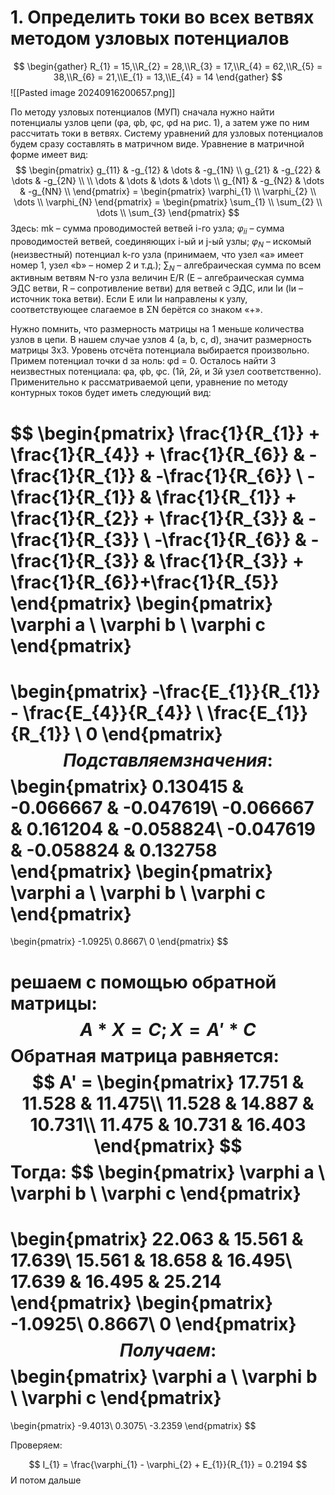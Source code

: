 # 1. Определить токи во всех ветвях методом узловых потенциалов

$$
\begin{gather}
R_{1} = 15,\\R_{2} = 28,\\R_{3} = 17,\\R_{4} = 62,\\R_{5} = 38,\\R_{6} = 21,\\E_{1} = 13,\\E_{4} = 14
\end{gather}
$$![[Pasted image 20240916200657.png]]

По методу узловых потенциалов (МУП) сначала нужно найти потенциалы узлов цепи (φa, φb, φc, φd на рис. 1), а затем уже по ним рассчитать токи в ветвях. Систему уравнений для узловых потенциалов будем сразу составлять в матричном виде. Уравнение в матричной форме имеет вид:
$$
\begin{pmatrix}
g_{11} & -g_{12} & \dots & -g_{1N} \\
g_{21} & -g_{22} & \dots & -g_{2N} \\ \\
\dots & \dots & \dots & \dots \\
g_{N1} & -g_{N2} & \dots & -g_{NN} \\
\end{pmatrix} = \begin{pmatrix}
\varphi_{1} \\
\varphi_{2} \\
\dots \\
\varphi_{N}
\end{pmatrix} = \begin{pmatrix}
\sum_{1} \\
\sum_{2} \\
\dots \\
\sum_{3}
\end{pmatrix}
$$
Здесь: 
mk – сумма проводимостей ветвей i-го узла;
$\varphi_{ii}$ – сумма проводимостей ветвей, соединяющих i-ый и j-ый узлы; 
$\varphi_{N}$ – искомый (неизвестный) потенциал k-го узла (принимаем, что узел «a» имеет номер 1, узел «b» – номер 2 и т.д.); 
$\sum_{N}$ – алгебраическая сумма по всем активным ветвям N-го узла величин E/R (E – алгебраическая сумма ЭДС ветви, R – сопротивление ветви) для ветвей с ЭДС, или Iи (Iи – источник тока ветви). Если E или Iи направлены к узлу, соответствующее слагаемое в ΣN берётся со знаком «+».

Нужно помнить, что размерность матрицы на 1 меньше количества узлов в цепи. В нашем случае узлов 4 (a, b, c, d), значит размерность матрицы 3х3. Уровень отсчёта потенциала выбирается произвольно. Примем потенциал точки d за ноль: φd = 0. Осталось найти 3 неизвестных потенциала: φa, φb, φc. (1й, 2й, и 3й узел соответственно). Применительно к рассматриваемой цепи, уравнение по методу контурных токов будет иметь следующий вид:

$$
\begin{pmatrix}
\frac{1}{R_{1}} + \frac{1}{R_{4}} + \frac{1}{R_{6}} & -\frac{1}{R_{1}} & -\frac{1}{R_{6}} \\
-\frac{1}{R_{1}} & \frac{1}{R_{1}} + \frac{1}{R_{2}} + \frac{1}{R_{3}} & -\frac{1}{R_{3}} \\
-\frac{1}{R_{6}} & -\frac{1}{R_{3}} & \frac{1}{R_{3}} + \frac{1}{R_{6}}+\frac{1}{R_{5}}
\end{pmatrix}
\begin{pmatrix}
\varphi a \\
\varphi b \\
\varphi c
\end{pmatrix}
 = 
\begin{pmatrix}
-\frac{E_{1}}{R_{1}} - \frac{E_{4}}{R_{4}} \\
\frac{E_{1}}{R_{1}} \\
0
\end{pmatrix}
$$
Подставляем значения:
$$
\begin{pmatrix}
   0.130415  &  -0.066667  &  -0.047619\\
  -0.066667  &   0.161204  &  -0.058824\\
  -0.047619  &  -0.058824  &   0.132758
\end{pmatrix}
\begin{pmatrix}
\varphi a \\
\varphi b \\
\varphi c
\end{pmatrix}
=
\begin{pmatrix}
  -1.0925\\
   0.8667\\
        0
\end{pmatrix}
$$

решаем с помощью обратной матрицы:
$$
A*X = C; X = A'*C
$$
Обратная матрица равняется:
$$
A' = \begin{pmatrix}
   17.751  &   11.528   &  11.475\\
   11.528   &  14.887   &  10.731\\
   11.475   &  10.731   &  16.403
\end{pmatrix}
$$
Тогда:
$$
\begin{pmatrix}
\varphi a \\
\varphi b \\
\varphi c
\end{pmatrix}
=
\begin{pmatrix}
22.063  &  15.561  &   17.639\\
15.561 &    18.658   &  16.495\\
17.639   &  16.495   &  25.214
\end{pmatrix}
\begin{pmatrix}
  -1.0925\\
   0.8667\\
        0
\end{pmatrix}
$$
Получаем:
$$
\begin{pmatrix}
\varphi a \\
\varphi b \\
\varphi c
\end{pmatrix}
=
\begin{pmatrix}
  -9.4013\\
   0.3075\\
  -3.2359
\end{pmatrix}
$$

Проверяем:

$$
I_{1} = \frac{\varphi_{1} - \varphi_{2} + E_{1}}{R_{1}} = 0.2194
$$
И потом дальше
